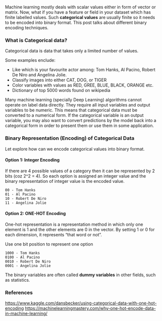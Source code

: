 Machine learning mostly deals with scalar values either in form of vector or matrix. Now, what if you have a feature or field in your dataset which has finite labelled values. Such **categorical values** are usually finite so it needs to be encoded into binary format. This post talks about different binary encoding techniques. 

### What is Categorical data?
Categorical data is data that takes only a limited number of values.

Some examples enclude:
- Like which is your favourite actor among: Tom Hanks, Al Pacino, Robert De Niro and Angelina Jolie.
- Classify images into either CAT, DOG, or TIGER
- Color variables with values as RED, GREE, BLUE, BLACK, ORANGE etc.
- Dictionary of top 5000 words found on wikipedia

Many machine learning (specially Deep Learning) algorithms cannot operate on label data directly. They require all input variables and output variables to be numeric. This means that categorical data must be converted to a numerical form. If the categorical variable is an output variable, you may also want to convert predictions by the model back into a categorical form in order to present them or use them in some application.

### Binary Representation (Encoding) of Categorical Data
Let explore how can we encode categorical values into binary format. 

#### Option 1: Integer Encoding
If there are 4 possible values of a category then it can be represented by 2 bits (coz 2^2 = 4). So each option is assigned an integer value and the binary representation of integer value is the encoded value. 

```
00 - Tom Hanks
01 - Al Pacino
10 - Robert De Niro
11 - Angelina Jolie
```

#### Option 2: ONE-HOT Encoding
One-hot representation is a representation method in which only one element is 1 and the other elements are 0 in the vector. By setting 1 or 0 for each dimension, it represents “that word or not”.

Use one bit position to represent one option
```
1000 - Tom Hanks
0100 - Al Pacino
0010 - Robert De Niro
0001 - Angelina Jolie
```
The binary variables are often called **dummy variables** in other fields, such as statistics.


### References
https://www.kaggle.com/dansbecker/using-categorical-data-with-one-hot-encoding
https://machinelearningmastery.com/why-one-hot-encode-data-in-machine-learning/
